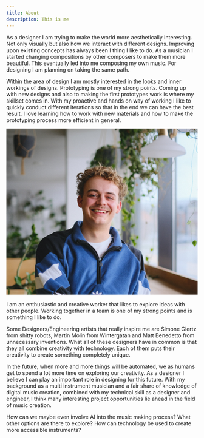 ```yaml
---
title: About
description: This is me
---
```


As a designer I am trying to make the world more aesthetically interesting. Not only visually but also how we interact with different designs. Improving upon existing concepts has always been I thing I like to do. As a musician I started changing compositions by other composers to make them more beautiful. This eventually led into me composing my own music. For designing I am planning on taking the same path.

Within the area of design I am mostly interested in the looks and inner workings of designs. Prototyping is one of my strong points. Coming up with new designs and also to making the first prototypes work is where my skillset comes in. With my proactive and hands on way of working I like to quickly conduct different iterations so that in the end we can have the best result. I love learning how to work with new materials and how to make the prototyping process more efficient in general.

![](me.jpg)

I am an enthusiastic and creative worker that likes to explore ideas with other people. Working together in a team is one of my strong points and is something I like to do.

Some Designers/Engineering artists that really inspire me are Simone Giertz from shitty robots, Martin Molin from Wintergatan and Matt Benedetto from unnecessary inventions. What all of these designers have in common is that they all combine creativity with technology. Each of them puts their creativity to create something completely unique. 

In the future, when more and more things will be automated, we as humans get to spend a lot more time on exploring our creativity.  As a designer I believe I can play an important role in designing for this future. With my background as a multi instrument musician and a fair share of knowledge of digital music creation, combined with my technical skill as a designer and engineer, I think many interesting project opportunities lie ahead in the field of music creation.

How can we maybe even involve AI into the music making process? What other options are there to explore? How can technology be used to create  more accessible instruments?